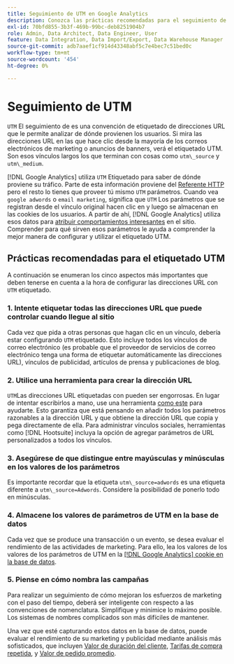 ```yaml
---
title: Seguimiento de UTM en Google Analytics
description: Conozca las prácticas recomendadas para el seguimiento de UTM (etiquetado) en Google Analytics.
exl-id: 70bfd855-3b3f-469b-99bc-deb8251904b7
role: Admin, Data Architect, Data Engineer, User
feature: Data Integration, Data Import/Export, Data Warehouse Manager
source-git-commit: adb7aaef1cf914d43348abf5c7e4bec7c51bed0c
workflow-type: tm+mt
source-wordcount: '454'
ht-degree: 0%

---
```


# Seguimiento de UTM

`UTM` El seguimiento de es una convención de etiquetado de direcciones URL que le permite analizar de dónde provienen los usuarios. Si mira las direcciones URL en las que hace clic desde la mayoría de los correos electrónicos de marketing o anuncios de banners, verá el etiquetado UTM. Son esos vínculos largos los que terminan con cosas como `utm\_source` y `utm\_medium`.

[!DNL Google Analytics] utiliza `UTM` Etiquetado para saber de dónde proviene su tráfico. Parte de esta información proviene del [Referente HTTP](https://en.wikipedia.org/wiki/HTTP_referer) pero el resto lo tienes que proveer tú mismo `UTM` parámetros. Cuando vea `google adwords` o `email marketing`, significa que `UTM` Los parámetros que se registran desde el vínculo original hacen clic en y luego se almacenan en las cookies de los usuarios. A partir de ahí, [!DNL Google Analytics] utiliza esos datos para [atribuir comportamientos interesantes](../data-analyst/analysis/google-track-user-acq.md) en el sitio. Comprender para qué sirven esos parámetros le ayuda a comprender la mejor manera de configurar y utilizar el etiquetado UTM.

## Prácticas recomendadas para el etiquetado UTM

A continuación se enumeran los cinco aspectos más importantes que deben tenerse en cuenta a la hora de configurar las direcciones URL con `UTM` etiquetado.

### 1. Intente etiquetar todas las direcciones URL que puede controlar cuando llegue al sitio

Cada vez que pida a otras personas que hagan clic en un vínculo, debería estar configurando `UTM` etiquetado. Esto incluye todos los vínculos de correo electrónico (es probable que el proveedor de servicios de correo electrónico tenga una forma de etiquetar automáticamente las direcciones URL), vínculos de publicidad, artículos de prensa y publicaciones de blog.

### 2. Utilice una herramienta para crear la dirección URL

`UTM`Las direcciones URL etiquetadas con pueden ser engorrosas. En lugar de intentar escribirlos a mano, use una herramienta [como este](https://support.google.com/analytics/answer/1033867?hl=en) para ayudarte. Esto garantiza que está pensando en añadir todos los parámetros razonables a la dirección URL y que obtiene la dirección URL que copia y pega directamente de ella. Para administrar vínculos sociales, herramientas como [!DNL Hootsuite] incluya la opción de agregar parámetros de URL personalizados a todos los vínculos.

### 3. Asegúrese de que distingue entre mayúsculas y minúsculas en los valores de los parámetros

Es importante recordar que la etiqueta `utm\_source=adwords` es una etiqueta diferente a `utm\_source=Adwords`. Considere la posibilidad de ponerlo todo en minúsculas.

### 4. Almacene los valores de parámetros de UTM en la base de datos

Cada vez que se produce una transacción o un evento, se desea evaluar el rendimiento de las actividades de marketing. Para ello, lea los valores de los valores de los parámetros de UTM en la [[!DNL Google Analytics] cookie en la base de datos](../data-analyst/analysis/google-track-user-acq.md).

### 5. Piense en cómo nombra las campañas

Para realizar un seguimiento de cómo mejoran los esfuerzos de marketing con el paso del tiempo, deberá ser inteligente con respecto a las convenciones de nomenclatura. Simplifique y minimice lo máximo posible. Los sistemas de nombres complicados son más difíciles de mantener.

Una vez que esté capturando estos datos en la base de datos, puede evaluar el rendimiento de su marketing y publicidad mediante análisis más sofisticados, que incluyen [Valor de duración del cliente](../data-analyst/analysis/ess-expected-ltv.md), [Tarifas de compra repetida](../data-analyst/analysis/repurchase-behavior.md), y [Valor de pedido promedio](../data-analyst/analysis/basic-analytics.md).
